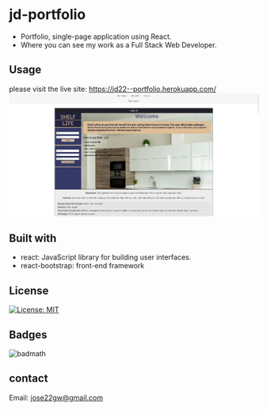 # jd-portfolio

- Portfolio, single-page application using React.
- Where you can see my work as a Full Stack Web Developer.

## Usage
 please visit the live site: https://jd22--portfolio.herokuapp.com/
![liveSite Screenshot](src/assets/liveApp-screenshot.jpg)

## Built with

- react: JavaScript library for building user interfaces.
- react-bootstrap: front-end framework

## License

[![License: MIT](https://img.shields.io/badge/License-MIT-yellow.svg)](https://opensource.org/licenses/MIT)


## Badges
![badmath](https://img.shields.io/github/languages/top/nielsenjared/badmath)



## contact
Email: jose22gw@gmail.com


